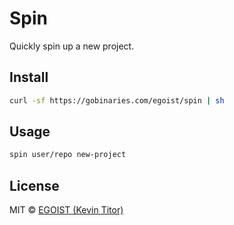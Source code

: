 # Spin

Quickly spin up a new project.

## Install

```bash
curl -sf https://gobinaries.com/egoist/spin | sh
```

## Usage

```bash
spin user/repo new-project
```

## License

MIT &copy; [EGOIST (Kevin Titor)](https://egoist.sh)